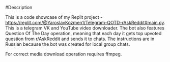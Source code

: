 #Description

This is a code showcase of my Replit project - https://replit.com/@YaroslavKozmen1/Telegram-QOTD-rAskReddit#main.py. This is a telegram VK and YouTube video downloader. The bot also features Question Of The Day operation, meaning that each day it gets top upvoted question from r/AskReddit and sends it to chats.  The instructions are in Russian because the bot was created for local group chats.

For correct media download operation requires ffmpeg.

